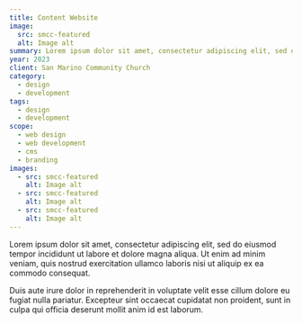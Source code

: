 ```yaml
---
title: Content Website
image:
  src: smcc-featured
  alt: Image alt
summary: Lorem ipsum dolor sit amet, consectetur adipiscing elit, sed do eiusmod tempor incididunt ut labore et dolore magna aliqua.
year: 2023
client: San Marino Community Church
category:
  - design
  - development
tags:
  - design
  - development
scope:
  - web design
  - web development
  - cms
  - branding
images:
  - src: smcc-featured
    alt: Image alt
  - src: smcc-featured
    alt: Image alt
  - src: smcc-featured
    alt: Image alt
---
```


Lorem ipsum dolor sit amet, consectetur adipiscing elit, sed do eiusmod tempor incididunt ut labore et dolore magna aliqua. Ut enim ad minim veniam, quis nostrud exercitation ullamco laboris nisi ut aliquip ex ea commodo consequat.

Duis aute irure dolor in reprehenderit in voluptate velit esse cillum dolore eu fugiat nulla pariatur. Excepteur sint occaecat cupidatat non proident, sunt in culpa qui officia deserunt mollit anim id est laborum.
